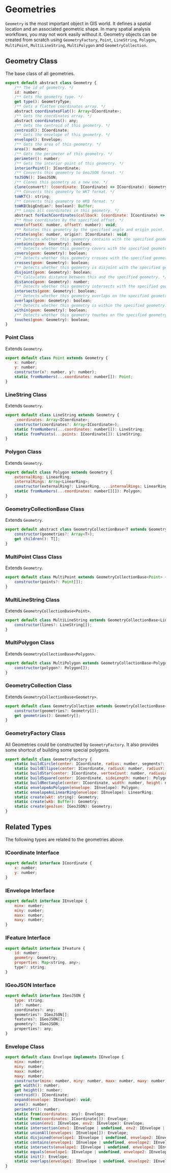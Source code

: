 # Geometries

`Geometry` is the most important object in GIS world. It defines a spatial location and an associated geometric shape. In many spatial analysis workflows, you may not work easily without it. Geometry objects can be created from scratch using `GeometryFactory`, `Point`, `LineString`, `Polygon`, `MultiPoint`, `MultiLineString`, `MultiPolygon` and `GeometryCollection`.

## Geometry Class
The base class of all geometries.

```javascript
export default abstract class Geometry {
    /** The id of geometry. */
    id: number;
    /** Gets the geometry type. */
    get type(): GeometryType;
    /** Gets a flatten coordinates array. */
    abstract coordinatesFlat(): Array<ICoordinate>;
    /** Gets the coordinates array. */
    abstract coordinates(): any;
    /** Gets the centroid of this geometry. */
    centroid(): ICoordinate;
    /** Gets the envelope of this geometry. */
    envelope(): Envelope;
    /** Gets the area of this geometry. */
    area(): number;
    /** Gets the perimeter of this geometry. */
    perimeter(): number;
    /** Gets the interior point of this geometry. */
    interiorPoint(): ICoordinate;
    /** Converts this geometry to GeoJSON format. */
    toJSON(): IGeoJSON;
    /** Clones this geometry as a new one. */
    clone(convert?: (coordinate: ICoordinate) => ICoordinate): Geometry;
    /** Converts this geometry to WKT format. */
    toWKT(): string;
    /** Converts this geometry to WKB format. */
    toWKB(bigEndian?: boolean): Buffer;
    /** Loops all coordinates in this geometry. */
    abstract forEachCoordinates(callback: (coordinate: ICoordinate) => void): void;
    /** Move coordinates by the specified offset. */
    move(offsetX: number, offsetY: number): void;
    /** Rotates this geometry by the specified angle and origin point. */
    rotate(angle: number, origin?: ICoordinate): void;
    /** Detects whether this geometry contains with the specified geometry. */
    contains(geom: Geometry): boolean;
    /** Detects whether this geometry covers with the specified geometry. */
    covers(geom: Geometry): boolean;
    /** Detects whether this geometry crosses with the specified geometry. */
    crosses(geom: Geometry): boolean;
    /** Detects whether this geometry is disjoint with the specified geometry. */
    disjoint(geom: Geometry): boolean;
    /** Calculates distance between this and the specified geometry. */
    distance(geom: Geometry): number;
    /** Detects whether this geometry intersects with the specified geometry. */
    intersects(geom: Geometry): boolean;
    /** Detects whether this geometry overlaps on the specified geometry. */
    overlaps(geom: Geometry): boolean;
    /** Detects whether this geometry is within the specified geometry. */
    within(geom: Geometry): boolean;
    /** Detects whether this geometry touches on the specified geometry. */
    touches(geom: Geometry): boolean;
}
```

### Point Class
Extends `Geometry`.
```javascript
export default class Point extends Geometry {
    x: number;
    y: number;
    constructor(x?: number, y?: number);
    static fromNumbers(...coordinates: number[]): Point;
}
```

### LineString Class
Extends `Geometry`.
```javascript
export default class LineString extends Geometry {
    _coordinates: Array<ICoordinate>;
    constructor(coordinates?: Array<ICoordinate>);
    static fromNumbers(...coordinates: number[]): LineString;
    static fromPoints(...points: ICoordinate[]): LineString;
}
```

### Polygon Class
Extends `Geometry`.
```javascript
export default class Polygon extends Geometry {
    externalRing: LinearRing;
    internalRings: Array<LinearRing>;
    constructor(externalRing?: LinearRing, ...internalRings: LinearRing[]);
    static fromNumbers(...coordinates: number[][]): Polygon;
}
```

### GeometryCollectionBase Class
Extends `Geometry`.
```javascript
export default abstract class GeometryCollectionBase<T extends Geometry> extends Geometry {
    constructor(geometries?: Array<T>);
    get children(): T[];
}
```

### MultiPoint Class Class
Extends `Geometry`.
```javascript
export default class MultiPoint extends GeometryCollectionBase<Point> {
    constructor(points?: Point[]);
}
```

### MultiLineString Class
Extends `GeometryCollectionBase<Point>`.
```javascript
export default class MultiLineString extends GeometryCollectionBase<LineString> {
    constructor(lines?: LineString[]);
}
```

### MultiPolygon Class
Extends `GeometryCollectionBase<Polygon>`.
```javascript
export default class MultiPolygon extends GeometryCollectionBase<Polygon> {
    constructor(polygon?: Polygon[]);
}
```

### GeometryCollection Class
Extends `GeometryCollectionBase<Geometry>`.
```javascript
export default class GeometryCollection extends GeometryCollectionBase<Geometry> {
    constructor(geometries?: Geometry[]);
    get geometries(): Geometry[];
}
```
### GeometryFactory Class
All Geometries could be constructed by `GeometryFactory`. It also provides some shortcut of building some special polygons.

```javascript
export default class GeometryFactory {
    static buildCircle(center: ICoordinate, radius: number, segments?: number): Polygon;
    static buildEllipse(center: ICoordinate, radiusX: number, radiusY: number, segments?: number): Polygon;
    static buildStar(center: ICoordinate, vertexCount: number, radiusLong: number, radiusShort?: number): Polygon;
    static buildSquare(center: ICoordinate, sideLength: number): Polygon;
    static buildRectangle(center: ICoordinate, width: number, height: number): Polygon;
    static envelopeAsPolygon(envelope: IEnvelope): Polygon;
    static envelopeAsLinearRing(envelope: IEnvelope): LinearRing;
    static create(wkt: string): Geometry;
    static create(wkb: Buffer): Geometry;
    static create(geoJson: IGeoJSON): Geometry;
}
```

## Related Types
The following types are related to the geometries above.

### ICoordinate Interface
```javascript
export default interface ICoordinate {
    x: number;
    y: number;
}
```


### IEnvelope Interface
```javascript
export default interface IEnvelope {
    minx: number;
    miny: number;
    maxx: number;
    maxy: number;
}
```


### IFeature Interface
```javascript
export default interface IFeature {
    id: number;
    geometry: Geometry;
    properties: Map<string, any>;
    type?: string;
}
```


### IGeoJSON Interface
```javascript
export default interface IGeoJSON {
    type: string;
    id?: number;
    coordinates?: any;
    geometries?: IGeoJSON[];
    features?: IGeoJSON[];
    geometry?: IGeoJSON;
    properties?: any;
}
```


### Envelope Class
```javascript
export default class Envelope implements IEnvelope {
    minx: number;
    miny: number;
    maxx: number;
    maxy: number;
    constructor(minx: number, miny: number, maxx: number, maxy: number);
    get width(): number;
    get height(): number;
    centroid(): ICoordinate;
    expand(envelope: IEnvelope): void;
    area(): number;
    perimeter(): number;
    static from(coordinates: any): Envelope;
    static from(coordinates: ICoordinate[]): Envelope;
    static union(env1: IEnvelope, env2: IEnvelope): Envelope;
    static intersection(env1: IEnvelope | undefined, env2: IEnvelope | undefined): Envelope | undefined;
    static unionAll(envelopes: IEnvelope[]): Envelope;
    static disjoined(envelope1: IEnvelope | undefined, envelope2: IEnvelope | undefined): boolean;
    static contains(envelope1: IEnvelope | undefined, envelope2: IEnvelope | undefined): boolean;
    static intersects(envelope1: IEnvelope | undefined, envelope2: IEnvelope | undefined): boolean;
    static equals(envelope1: IEnvelope | undefined, envelope2: IEnvelope | undefined, tolerance?: number): boolean;
    static init(): Envelope;
    static overlaps(envelope1: IEnvelope | undefined, envelope2: IEnvelope | undefined): boolean;
}
```




